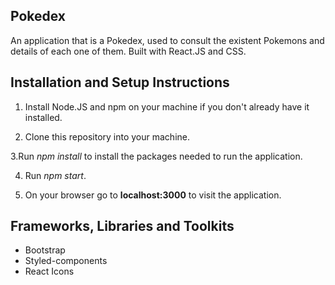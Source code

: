 ## Pokedex 

  An application that is a Pokedex, used to consult the existent Pokemons and details of each one of them. 
  Built with React.JS and CSS.

## Installation and Setup Instructions

  1. Install Node.JS and npm on your machine if you don't already have it installed.

  2. Clone this repository into your machine.

  3.Run *npm install* to install the packages needed to run the application.

  4. Run *npm start*.

  5. On your browser go to **localhost:3000** to visit the application.

## Frameworks, Libraries and Toolkits

  - Bootstrap
  - Styled-components
  - React Icons


